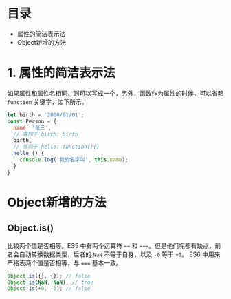 # 目录
- 属性的简洁表示法
- Object新增的方法

# 1. 属性的简洁表示法

如果属性和属性名相同，则可以写成一个，另外，函数作为属性的时候，可以省略 `function` 关键字，如下所示。

```javascript
let birth = '2000/01/01';
const Person = {
  name: '张三',
  // 等同于 birth: birth
  birth,
  // 等同于 hello: function(){}
  hello () {
    console.log('我的名字叫', this.name);
  }
}
```

# Object新增的方法

## Object.is()
比较两个值是否相等。ES5 中有两个运算符 `==` 和 `===`。但是他们呢都有缺点，前者会自动转换数据类型，后者的 `NaN` 不等于自身，以及 `-0` 等于 `+0`。
ES6 中用来严格表两个值是否相等，与 `===` 基本一致。

```javascript
Object.is({}, {}); // false
Object.is(NaN, NaN); // true
Object.is(+0, -0); // false
```
    



